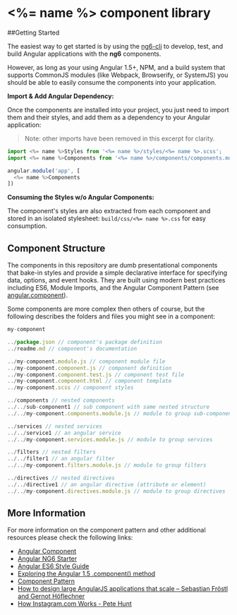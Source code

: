 # <%= name %> component library


##Getting Started

The easiest way to get started is by using the [ng6-cli](https://github.com/UltimateSoftware/ng6-cli) to develop, test, and build Angular applications with the **ng6** components.  

However, as long as your using Angular 1.5+, NPM, and a build system that supports CommonJS modules (like Webpack, Browserify, or SystemJS) you should be able to easily consume the components into your application.

**Import & Add Angular Dependency:**

Once the components are installed into your project, you just need to import them and their styles, and add them as a dependency to your Angular application:

> Note: other imports have been removed in this excerpt for clarity.

```js
import <%= name %>Styles from '<%= name %>/styles/<%= name %>.scss';
import <%= name %>Components from '<%= name %>/components/components.module';

angular.module('app', [
  <%= name %>Components
])
```

**Consuming the Styles w/o Angular Components:**

The component's styles are also extracted from each component and stored in an isolated stylesheet: `build/css/<%= name %>.css` for easy consumption.

## Component Structure

The components in this repository are dumb presentational components that bake-in styles and provide a simple declarative interface for specifying data, options, and event hooks. They are built using modern best practices including ES6, Module Imports, and the Angular Component Pattern (see [angular.component](https://docs.angularjs.org/guide/component)).

Some components are more complex then others of course, but the following describes the folders and files you might see in a component:

```js
my-component

../package.json // component's package definition
../readme.md // component's documentation

../my-component.module.js // component module file
../my-component.component.js // component definition
../my-component.component.test.js // component test file
../my-component.component.html // component template
../my-component.scss // component styles

../components // nested components
../../sub-component1 // sub component with same nested structure
../../my-component.components.module.js // module to group sub-components

../services // nested services
../../service1 // an angular service
../../my-component.services.module.js // module to group services

../filters // nested filters
../../filter1 // an angular filter
../../my-component.filters.module.js // module to group filters

../directives // nested directives
../../directive1 // an angular directive (attribute or element)
../../my-component.directives.module.js // module to group directives

```


## More Information
For more information on the component pattern and other additional resources
please check the following links:

- [Angular Component](https://docs.angularjs.org/guide/component)
- [Angular NG6 Starter](https://github.com/AngularClass/NG6-starter)
- [Angular ES6 Style Guide](https://github.com/rwwagner90/angular-styleguide-es6#modularity)
- [Exploring the Angular 1.5 .component() method](https://toddmotto.com/exploring-the-angular-1-5-component-method/)
- [Component Pattern](https://github.com/tomastrajan/component-pattern-for-angular-js-1-x)
- [How to design large AngularJS applications that scale – Sebastian Fröstl and Gernot Höflechner](https://www.youtube.com/watch?v=eel3mV0alEc)
- [How Instagram.com Works - Pete Hunt](https://www.youtube.com/watch?v=VkTCL6Nqm6Y)
